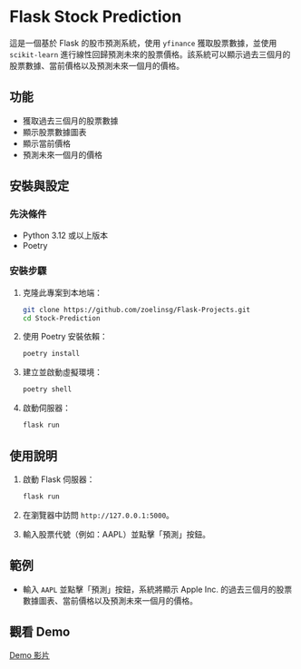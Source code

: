 # Flask Stock Prediction

這是一個基於 Flask 的股市預測系統，使用 `yfinance` 獲取股票數據，並使用 `scikit-learn` 進行線性回歸預測未來的股票價格。該系統可以顯示過去三個月的股票數據、當前價格以及預測未來一個月的價格。

## 功能

- 獲取過去三個月的股票數據
- 顯示股票數據圖表
- 顯示當前價格
- 預測未來一個月的價格

## 安裝與設定

### 先決條件
- Python 3.12 或以上版本
- Poetry

### 安裝步驟
1. 克隆此專案到本地端：
    ```bash
    git clone https://github.com/zoelinsg/Flask-Projects.git
    cd Stock-Prediction
    ```

2. 使用 Poetry 安裝依賴：
    ```bash
    poetry install
    ```

3. 建立並啟動虛擬環境：
    ```bash
    poetry shell
    ```

4. 啟動伺服器：
    ```bash
    flask run
    ```

## 使用說明

1. 啟動 Flask 伺服器：
    ```bash
    flask run
    ```

2. 在瀏覽器中訪問 `http://127.0.0.1:5000`。

3. 輸入股票代號（例如：AAPL）並點擊「預測」按鈕。

## 範例

- 輸入 `AAPL` 並點擊「預測」按鈕，系統將顯示 Apple Inc. 的過去三個月的股票數據圖表、當前價格以及預測未來一個月的價格。

## 觀看 Demo
[Demo 影片](https://youtu.be/sKQV2DIWqgo)